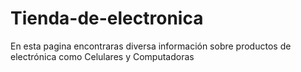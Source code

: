 # Tienda-de-electronica
En esta pagina encontraras diversa información sobre productos de electrónica como Celulares y Computadoras
